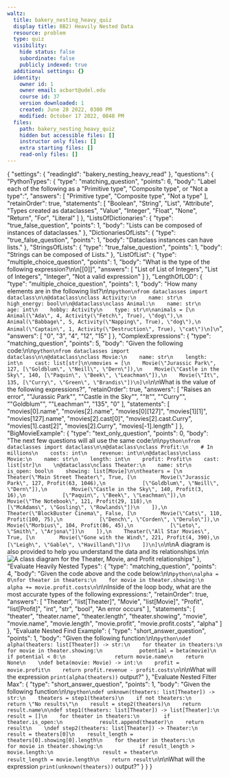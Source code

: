 ```yaml
---
waltz:
  title: bakery_nesting_heavy_quiz
  display title: 8B2) Heavily Nested Data
  resource: problem
  type: quiz
  visibility:
    hide status: false
    subordinate: false
    publicly indexed: true
  additional settings: {}
  identity:
    owner id: 1
    owner email: acbart@udel.edu
    course id: 37
    version downloaded: 1
    created: June 28 2022, 0300 PM
    modified: October 17 2022, 0848 PM
  files:
    path: bakery_nesting_heavy_quiz
    hidden but accessible files: []
    instructor only files: []
    extra starting files: []
    read-only files: []
---
```

{
  "settings": {
    "readingId": "bakery_nesting_heavy_read"
  },
  "questions": {
    "PythonTypes": {
      "type": "matching_question",
      "points": 6,
      "body": "Label each of the following as a \"Primitive type\", \"Composite type\", or \"Not a type\":",
      "answers": [
        "Primitive type",
        "Composite type",
        "Not a type"
      ],
      "retainOrder": true,
      "statements": [
        "Boolean",
        "String",
        "List",
        "Attribute",
        "Types created as dataclasses",
        "Value",
        "Integer",
        "Float",
        "None",
        "Return",
        "For",
        "Literal"
      ]
    },
    "ListsOfDictionaries": {
      "type": "true_false_question",
      "points": 1,
      "body": "Lists can be composed of instances of dataclasses."
    },
    "DictionariesOfLists": {
      "type": "true_false_question",
      "points": 1,
      "body": "Dataclass instances can have lists."
    },
    "StringsOfLists": {
      "type": "true_false_question",
      "points": 1,
      "body": "Strings can be composed of Lists."
    },
    "ListOfList": {
      "type": "multiple_choice_question",
      "points": 1,
      "body": "What is the type of the following expression?\n\n[[0]]",
      "answers": [
        "List of List of Integers",
        "List of Integers",
        "Integer",
        "Not a valid expression"
      ]
    },
    "LengthOfLOD": {
      "type": "multiple_choice_question",
      "points": 1,
      "body": "How many elements are in the following list?\n\n```python\nfrom dataclasses import dataclass\n\n@dataclass\nclass Activity:\n    name: str\n    high_energy: bool\n\n@dataclass\nclass Animal:\n    name: str\n    age: int\n    hobby: Activity\n    type: str\n\nanimals = [\n    Animal(\"Ada\", 4, Activity(\"Fetch\", True), \"dog\"),\n    Animal(\"Babbage\", 5, Activity(\"Napping\", True), \"dog\"),\n    Animal(\"Captain\", 1, Activity(\"Destruction\", True), \"cat\")\n]\n```",
      "answers": [
        "0",
        "3",
        "4",
        "12",
        "15"
      ]
    },
    "ComplexExpressions": {
      "type": "matching_question",
      "points": 5,
      "body": "Given the following code:\n\n```python\nfrom dataclasses import dataclass\n\n@dataclass\nclass Movie:\n    name: str\n    length: int\n    cast: list[str]\n\nmovies = [\n    Movie(\"Jurassic Park\", 127, [\"Goldblum\", \"Neill\", \"Dern\"]),\n    Movie(\"Castle in the Sky\", 140, [\"Paquin\", \"Beek\", \"Leachman\"]),\n    Movie(\"It\", 135, [\"Curry\", \"Green\", \"Brandis\"])\n]\n```\n\nWhat is the value of the following expressions?",
      "retainOrder": true,
      "answers": [
        "Raises an error",
        "\"Jurassic Park\"",
        "\"Castle in the Sky\"",
        "\"It\"",
        "\"Curry\"",
        "\"Goldblum\"",
        "\"Leachman\"",
        "135",
        "0"
      ],
      "statements": [
        "movies[0].name",
        "movies[2].name",
        "movies[0][127]",
        "movies[1][1]",
        "movies[127].name",
        "movies[2].cast[0]",
        "movies[2].cast.Curry",
        "movies[1].cast[2]",
        "movies[2].Curry",
        "movies[-1].length"
      ]
    },
    "BigMovieExample": {
      "type": "text_only_question",
      "points": 0,
      "body": "The next few questions will all use the same code:\n\n```python\nfrom dataclasses import dataclass\n\n@dataclass\nclass Profit:\n    # In millions\n    costs: int\n    revenue: int\n\n@dataclass\nclass Movie:\n    name: str\n    length: int\n    profit: Profit\n    cast: list[str]\n    \n@dataclass\nclass Theater:\n    name: str\n    is_open: bool\n    showing: list[Movie]\n\ntheaters = [\n    Theater(\"Main Street Theater\", True, [\n        Movie(\"Jurassic Park\", 127, Profit(63, 1046),\n            [\"Goldblum\", \"Neill\", \"Dern\"]),\n        Movie(\"Castle in the Sky\", 140, Profit(3, 16),\n            [\"Paquin\", \"Beek\", \"Leachman\"]),\n        Movie(\"The Notebook\", 121, Profit(29, 118),\n            [\"McAdams\", \"Gosling\", \"Rowlands\"])\n    ]),\n    Theater(\"BlockBuster Cinema\", False, [\n        Movie(\"Cats\", 110, Profit(100, 75),\n            [\"Dench\", \"Corden\", \"Derulo\"]),\n        Movie(\"Morbius\", 104, Profit(86, 45),\n            [\"Leto\", \"Smith\", \"Arjona\"])\n    ]),\n    Theater(\"All Star Movies\", True, [\n        Movie(\"Gone with the Wind\", 221, Profit(4, 390),\n            [\"Leigh\", \"Gable\", \"Havilland\"])\n    ])\n]\n```\n\nA diagram is also provided to help you understand the data and its relationships.\n\n![A class diagram for the Theater, Movie, and Profit relationships](https://i.imgur.com/0MARcfM.png)"
    },
    "Evaluate Heavily Nested Types": {
      "type": "matching_question",
      "points": 4,
      "body": "Given the code above and the code below:\n\n```python\nalpha = 0\nfor theater in theaters:\n    for movie in theater.showing:\n        alpha += movie.profit.costs\n```\n\nInside of the loop body, what are the most accurate types of the following expressions:",
      "retainOrder": true,
      "answers": [
        "Theater",
        "list[Theater]",
        "Movie",
        "list[Movie]",
        "Profit",
        "list[Profit]",
        "int",
        "str",
        "bool",
        "An error occurs"
      ],
      "statements": [
        "theater",
        "theater.name",
        "theater.length",
        "theater.showing",
        "movie",
        "movie.name",
        "movie.length",
        "movie.profit",
        "movie.profit.costs",
        "alpha"
      ]
    },
    "Evaluate Nested Find Example": {
      "type": "short_answer_question",
      "points": 1,
      "body": "Given the following function:\n\n```python\ndef alpha(theaters: list[Theater]) -> str:\n    for theater in theaters:\n        for movie in theater.showing:\n            potential = beta(movie)\n            if potential < 0:\n                return movie.name\n    return None\n    \ndef beta(movie: Movie) -> int:\n    profit = movie.profit\n    return profit.revenue - profit.costs\n```\n\nWhat will the expression `print(alpha(theaters))` output?"
    },
    "Evaluate Nested Filter Max": {
      "type": "short_answer_question",
      "points": 1,
      "body": "Given the following function:\n\n```python\ndef unknown(theaters: list[Theater]) -> str:\n    theaters = step1(theaters)\n    if not theaters:\n        return \"No results\"\n    result = step2(theaters)\n    return result.name\n\ndef step1(theaters: list[Theater]) -> list[Theater]:\n    result = []\n    for theater in theaters:\n        if theater.is_open:\n            result.append(theater)\n    return result\n    \ndef step2(theaters: list[Theater]) -> Theater:\n    result = theaters[0]\n    result_length = theaters[0].showing[0].length\n    for theater in theaters:\n        for movie in theater.showing:\n            if result_length > movie.length:\n                result = theater\n                result_length = movie.length\n    return result\n```\n\nWhat will the expression `print(unknown(theaters))` output?"
    }
  }
}